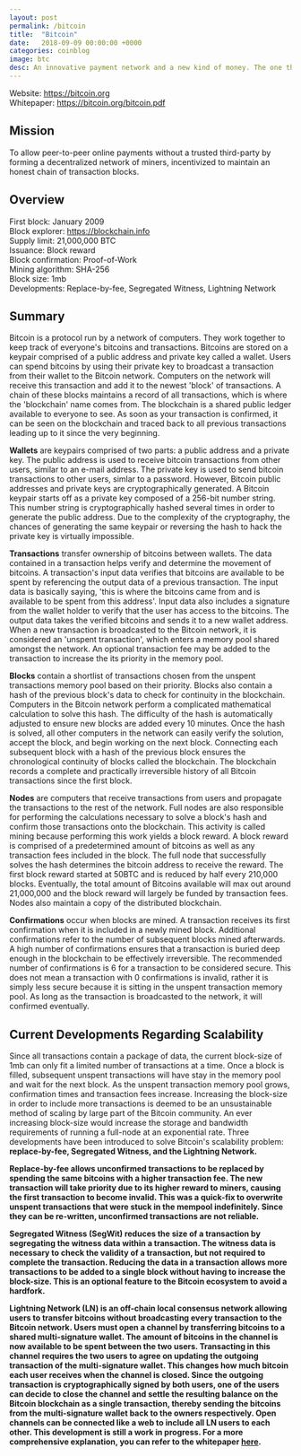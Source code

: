 ```yaml
---
layout: post
permalink: /bitcoin
title:  "Bitcoin"
date:   2018-09-09 00:00:00 +0000
categories: coinblog
image: btc
desc: An innovative payment network and a new kind of money. The one that started it all. Bitcoin (BTC).
---
```

Website: <a href="https://bitcoin.org">https://bitcoin.org</a><br>
Whitepaper: <a href="https://bitcoin.org/bitcoin.pdf">https://bitcoin.org/bitcoin.pdf</a>

<h2>Mission</h2>
To allow peer-to-peer online payments without a trusted third-party by forming a decentralized network of miners, incentivized to maintain an honest chain of transaction blocks.

<h2>Overview</h2>
First block: January 2009<br>
Block explorer: <a href="https://blockchain.info">https://blockchain.info</a><br>
Supply limit: 21,000,000 BTC<br>
Issuance: Block reward<br>
Block confirmation: Proof-of-Work<br>
Mining algorithm: SHA-256<br>
Block size: 1mb<br>
Developments: Replace-by-fee, Segregated Witness, Lightning Network

<h2>Summary</h2>
Bitcoin is a protocol run by a network of computers. They work together to keep track of everyone's bitcoins and transactions. Bitcoins are stored on a keypair comprised of a public address and private key called a wallet. Users can spend bitcoins by using their private key to broadcast a transaction from their wallet to the Bitcoin network. Computers on the network will receive this transaction and add it to the newest 'block' of transactions. A chain of these blocks maintains a record of all transactions, which is where the 'blockchain' name comes from. The blockchain is a shared public ledger available to everyone to see. As soon as your transaction is confirmed, it can be seen on the blockchain and traced back to all previous transactions leading up to it since the very beginning.


<b>Wallets</b> are keypairs comprised of two parts: a public address and a private key. The public address is used to receive bitcoin transactions from other users, similar to an e-mail address. The private key is used to send bitcoin transactions to other users, simlar to a password. However, Bitcoin public addresses and private keys are cryptographically generated. A Bitcoin keypair starts off as a private key composed of a 256-bit number string. This number string is cryptographically hashed several times in order to generate the public address. Due to the complexity of the cryptography, the chances of generating the same keypair or reversing the hash to hack the private key is virtually impossible.

<b>Transactions</b> transfer ownership of bitcoins between wallets. The data contained in a transaction helps verify and determine the movement of bitcoins. A transaction's input data verifies that bitcoins are available to be spent by referencing the output data of a previous transaction. The input data is basically saying, 'this is where the bitcoins came from and is available to be spent from this address'. Input data also includes a signature from the wallet holder to verify that the user has access to the bitcoins. The output data takes the verified bitcoins and sends it to a new wallet address. When a new transaction is broadcasted to the Bitcoin network, it is considered an 'unspent transaction', which enters a memory pool shared amongst the network. An optional transaction fee may be added to the transaction to increase the its priority in the memory pool.

<b>Blocks</b> contain a shortlist of transactions chosen from the unspent transactions memory pool based on their priority. Blocks also contain a hash of the previous block's data to check for continuity in the blockchain. Computers in the Bitcoin network perform a complicated mathematical calculation to solve this hash. The difficulty of the hash is automatically adjusted to ensure new blocks are added every 10 minutes. Once the hash is solved, all other computers in the network can easily verify the solution, accept the block, and begin working on the next block. Connecting each subsequent block with a hash of the previous block ensures the chronological continuity of blocks called the blockchain. The blockchain records a complete and practically irreversible history of all Bitcoin transactions since the first block.

<b>Nodes</b> are computers that receive transactions from users and propagate the transactions to the rest of the network. Full nodes are also responsible for performing the calculations necessary to solve a block's hash and confirm those transactions onto the blockchain. This activity is called mining because performing this work yields a block reward. A block reward is comprised of a predetermined amount of bitcoins as well as any transaction fees included in the block. The full node that successfully solves the hash determines the bitcoin address to receive the reward. The first block reward started at 50BTC and is reduced by half every 210,000 blocks. Eventually, the total amount of Bitcoins available will max out around 21,000,000 and the block reward will largely be funded by transaction fees. Nodes also maintain a copy of the distributed blockchain.

<b>Confirmations</b> occur when blocks are mined. A transaction receives its first confirmation when it is included in a newly mined block. Additional confirmations refer to the number of subsequent blocks mined afterwards. A high number of confirmations ensures that a transaction is buried deep enough in the blockchain to be effectively irreversible. The recommended number of confirmations is 6 for a transaction to be considered secure. This does not mean a transaction with 0 confirmations is invalid, rather it is simply less secure because it is sitting in the unspent transaction memory pool. As long as the transaction is broadcasted to the network, it will confirmed eventually.

<h2>Current Developments Regarding Scalability</h2>

Since all transactions contain a package of data, the current block-size of 1mb can only fit a limited number of transactions at a time. Once a block is filled, subsequent unspent transactions will have stay in the memory pool and wait for the next block. As the unspent transaction memory pool grows, confirmation times and transaction fees increase. Increasing the block-size in order to include more transactions is deemed to be an unsustainable method of scaling by large part of the Bitcoin community. An ever increasing block-size would increase the storage and bandwidth requirements of running a full-node at an exponential rate. Three developments have been introduced to solve Bitcoin's scalability problem: <b>replace-by-fee, <b>Segregated Witness</b>, and the <b>Lightning Network</b>.

<b>Replace-by-fee</b> allows unconfirmed transactions to be replaced by spending the same bitcoins with a higher transaction fee. The new transaction will take priority due to its higher reward to miners, causing the first transaction to become invalid. This was a quick-fix to overwrite unspent transactions that were stuck in the mempool indefinitely. Since they can be re-written, unconfirmed transactions are not reliable.

<b>Segregated Witness (SegWit)</b> reduces the size of a transaction by segregating the witness data within a transaction. The witness data is necessary to check the validity of a transaction, but not required to complete the transaction. Reducing the data in a transaction allows more transactions to be added to a single block without having to increase the block-size. This is an optional feature to the Bitcoin ecosystem to avoid a hardfork.

<b>Lightning Network (LN)</b> is an off-chain local consensus network allowing users to transfer bitcoins without broadcasting every transaction to the Bitcoin network. Users must open a channel by transferring bitcoins to a shared multi-signature wallet. The amount of bitcoins in the channel is now available to be spent between the two users. Transacting in this channel requires the two users to agree on updating the outgoing transaction of the multi-signature wallet. This changes how much bitcoin each user receives when the channel is closed. Since the outgoing transaction is cryptographically signed by both users, one of the users can decide to close the channel and settle the resulting balance on the Bitcoin blockchain as a single transaction, thereby sending the bitcoins from the multi-signature wallet back to the owners respectively. Open channels can be connected like a web to include all LN users to each other. This development is still a work in progress. For a more comprehensive explanation, you can refer to the whitepaper <a href="https://lightning.network/lightning-network-paper.pdf">here</a>.
